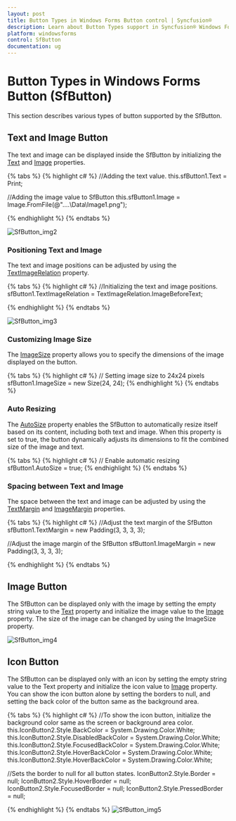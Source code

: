 ```yaml
---
layout: post
title: Button Types in Windows Forms Button control | Syncfusion®
description: Learn about Button Types support in Syncfusion® Windows Forms Button (SfButton) control and more details.
platform: windowsforms
control: SfButton
documentation: ug
---
```


# Button Types in Windows Forms Button (SfButton)

This section describes various types of button supported by the SfButton.

## Text and Image Button

The text and image can be displayed inside the SfButton by initializing the [Text](https://help.syncfusion.com/cr/windowsforms/Syncfusion.WinForms.Controls.SfButton.html#Syncfusion_WinForms_Controls_SfButton_Text) and [Image](https://help.syncfusion.com/cr/windowsforms/Syncfusion.WinForms.Controls.SfButton.html#Syncfusion_WinForms_Controls_SfButton_Image) properties.

{% tabs %}
{% highlight c# %}
//Adding the text value.
this.sfButton1.Text = Print;

//Adding the image value to SfButton
this.sfButton1.Image = Image.FromFile(@"..\..\Data\Image1.png");

{% endhighlight %}
{% endtabs %}

![SfButton_img2](SfButton_images/SfButton_img2.jpeg)

### Positioning Text and Image

The text and image positions can be adjusted by using the [TextImageRelation](https://help.syncfusion.com/cr/windowsforms/Syncfusion.WinForms.Controls.SfButton.html#Syncfusion_WinForms_Controls_SfButton_TextImageRelation) property.

{% tabs %}
{% highlight c# %}
//Initializing the text and image positions.
sfButton1.TextImageRelation = TextImageRelation.ImageBeforeText;

{% endhighlight %}
{% endtabs %}

![SfButton_img3](SfButton_images/SfButton_img3.jpeg)

### Customizing Image Size 

The [ImageSize](https://help.syncfusion.com/cr/windowsforms/Syncfusion.WinForms.Controls.SfButton.html#Syncfusion_WinForms_Controls_SfButton_ImageSize) property allows you to specify the dimensions of the image displayed on the button.

{% tabs %}
{% highlight c# %}
// Setting image size to 24x24 pixels
sfButton1.ImageSize = new Size(24, 24);
{% endhighlight %}
{% endtabs %}

### Auto Resizing

The [AutoSize](https://help.syncfusion.com/cr/windowsforms/Syncfusion.WinForms.Controls.SfButton.html#Syncfusion_WinForms_Controls_SfButton_AutoSize) property enables the SfButton to automatically resize itself based on its content, including both text and image. When this property is set to true, the button dynamically adjusts its dimensions to fit the combined size of the image and text.

{% tabs %}
{% highlight c# %}
// Enable automatic resizing
sfButton1.AutoSize = true;
{% endhighlight %}
{% endtabs %}

### Spacing between Text and Image

The space between the text and image can be adjusted by using the [TextMargin](https://help.syncfusion.com/cr/windowsforms/Syncfusion.WinForms.Controls.SfButton.html#Syncfusion_WinForms_Controls_SfButton_TextMargin) and [ImageMargin](https://help.syncfusion.com/cr/windowsforms/Syncfusion.WinForms.Controls.SfButton.html#Syncfusion_WinForms_Controls_SfButton_ImageMargin) properties.

{% tabs %}
{% highlight c# %}
//Adjust the text margin of the SfButton
sfButton1.TextMargin = new Padding(3, 3, 3, 3);

//Adjust the image margin of the SfButton
sfButton1.ImageMargin = new Padding(3, 3, 3, 3);

{% endhighlight %}
{% endtabs %}

## Image Button

The SfButton can be displayed only with the image by setting the empty string value to the [Text](https://help.syncfusion.com/cr/windowsforms/Syncfusion.WinForms.Controls.SfButton.html#Syncfusion_WinForms_Controls_SfButton_Text) property and initialize the image value to the [Image](https://help.syncfusion.com/cr/windowsforms/Syncfusion.WinForms.Controls.SfButton.html#Syncfusion_WinForms_Controls_SfButton_Image) property. The size of the image can be changed by using the ImageSize property.

![SfButton_img4](SfButton_images/SfButton_img4.jpeg)

## Icon Button

The SfButton can be displayed only with an icon by setting the empty string value to the Text property and initialize the icon value to [Image](https://help.syncfusion.com/cr/windowsforms/Syncfusion.WinForms.Controls.SfButton.html#Syncfusion_WinForms_Controls_SfButton_Image) property. You can show the icon button alone by setting the borders to null, and setting the back color of the button same as the background area.

{% tabs %}
{% highlight c# %}
//To show the icon button, initialize the background color same as the screen or background area color.
this.IconButton2.Style.BackColor = System.Drawing.Color.White;
this.IconButton2.Style.DisabledBackColor = System.Drawing.Color.White;
this.IconButton2.Style.FocusedBackColor = System.Drawing.Color.White;
this.IconButton2.Style.HoverBackColor = System.Drawing.Color.White;
this.IconButton2.Style.HoverBackColor = System.Drawing.Color.White;

//Sets the border to null for all button states.
IconButton2.Style.Border = null;
IconButton2.Style.HoverBorder = null;
IconButton2.Style.FocusedBorder = null;
IconButton2.Style.PressedBorder = null;

{% endhighlight %}
{% endtabs %}
![SfButton_img5](SfButton_images/SfButton_img5.jpeg)
